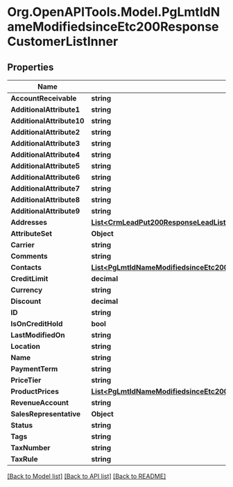 # Org.OpenAPITools.Model.PgLmtIdNameModifiedsinceEtc200ResponseCustomerListInner

## Properties

Name | Type | Description | Notes
------------ | ------------- | ------------- | -------------
**AccountReceivable** | **string** |  | 
**AdditionalAttribute1** | **string** |  | 
**AdditionalAttribute10** | **string** |  | 
**AdditionalAttribute2** | **string** |  | 
**AdditionalAttribute3** | **string** |  | 
**AdditionalAttribute4** | **string** |  | 
**AdditionalAttribute5** | **string** |  | 
**AdditionalAttribute6** | **string** |  | 
**AdditionalAttribute7** | **string** |  | 
**AdditionalAttribute8** | **string** |  | 
**AdditionalAttribute9** | **string** |  | 
**Addresses** | [**List&lt;CrmLeadPut200ResponseLeadListInnerAddressesInner&gt;**](CrmLeadPut200ResponseLeadListInnerAddressesInner.md) |  | 
**AttributeSet** | **Object** |  | 
**Carrier** | **string** |  | 
**Comments** | **string** |  | 
**Contacts** | [**List&lt;PgLmtIdNameModifiedsinceEtc200ResponseCustomerListInnerContactsInner&gt;**](PgLmtIdNameModifiedsinceEtc200ResponseCustomerListInnerContactsInner.md) |  | 
**CreditLimit** | **decimal** |  | 
**Currency** | **string** |  | 
**Discount** | **decimal** |  | 
**ID** | **string** |  | 
**IsOnCreditHold** | **bool** |  | 
**LastModifiedOn** | **string** |  | 
**Location** | **string** |  | 
**Name** | **string** |  | 
**PaymentTerm** | **string** |  | 
**PriceTier** | **string** |  | 
**ProductPrices** | [**List&lt;PgLmtIdNameModifiedsinceEtc200ResponseCustomerListInnerProductPricesInner&gt;**](PgLmtIdNameModifiedsinceEtc200ResponseCustomerListInnerProductPricesInner.md) |  | [optional] 
**RevenueAccount** | **string** |  | 
**SalesRepresentative** | **Object** |  | 
**Status** | **string** |  | 
**Tags** | **string** |  | 
**TaxNumber** | **string** |  | 
**TaxRule** | **string** |  | 

[[Back to Model list]](../README.md#documentation-for-models) [[Back to API list]](../README.md#documentation-for-api-endpoints) [[Back to README]](../README.md)

